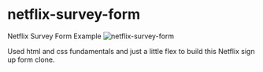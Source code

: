# netflix-survey-form
Netflix Survey Form Example
![netflix-survey-form](https://github.com/irfanbariss/netflix-survey-form/assets/129832202/ec8dab91-15fd-4d32-92f0-6ef0765e4f86)

Used html and css fundamentals and just a little flex to build this Netflix sign up form clone.
